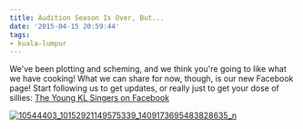 ```yaml
---
title: Audition Season Is Over, But...
date: '2015-04-15 20:59:44'
tags:
- kuala-lumpur
---
```


We've been plotting and scheming, and we think you're going to like what we have cooking! What we can share for now, though, is our new Facebook page! Start following us to get updates, or really just to get your dose of sillies: 
[The Young KL Singers on Facebook](https://www.facebook.com/pages/The-Young-KL-Singers/663004587161634?ref=aymt_homepage_panel)


[![10544403_10152921149575339_1409173695483828635_n](http://www.youngklsingers.com/wp-content/uploads/2015/04/10544403_10152921149575339_1409173695483828635_n-300x300.jpg)](http://www.youngklsingers.com/wp-content/uploads/2015/04/10544403_10152921149575339_1409173695483828635_n.jpg)

